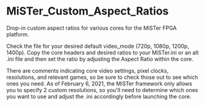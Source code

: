 # MiSTer_Custom_Aspect_Ratios
Drop-in custom aspect ratios for various cores for the MiSTer FPGA platform.

Check the file for your desired default video_mode (720p, 1080p, 1200p, 1400p). Copy the core headers and desired ratios to your MiSTer.ini or an alt .ini file and then set the ratio by adjusting the Aspect Ratio within the core. 

There are comments indicating core video settings, pixel clocks, resolutions, and relevant games, so be sure to check those out to see which ones you need. As of February 6, 2021, the MiSTer framework only allows you to specify 2 custom resolutions, so you'll need to determine which ones you want to use and adjust the .ini accordingly before launching the core.
